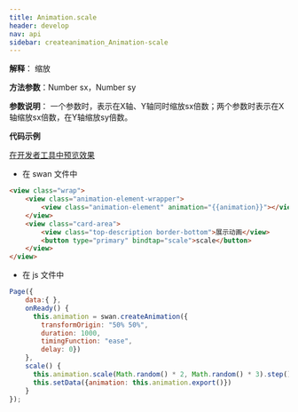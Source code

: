 ```yaml
---
title: Animation.scale
header: develop
nav: api
sidebar: createanimation_Animation-scale
---
```

 
 
**解释**： 缩放

**方法参数**：Number sx，Number sy

**参数说明**： 一个参数时，表示在X轴、Y轴同时缩放sx倍数；两个参数时表示在X轴缩放sx倍数，在Y轴缩放sy倍数。

**代码示例**


<a href="swanide://fragment/07bb885f4de5eb9cad29e066db3598bd1574216183265" title="在开发者工具中预览效果" target="_self">在开发者工具中预览效果</a>

* 在 swan 文件中

```html
<view class="wrap">
    <view class="animation-element-wrapper">
        <view class="animation-element" animation="{{animation}}"></view>
    </view>
    <view class="card-area">
        <view class="top-description border-bottom">展示动画</view>
        <button type="primary" bindtap="scale">scale</button>
    </view>
</view>
```
* 在 js 文件中

```js
Page({
    data:{ },
    onReady() {
      this.animation = swan.createAnimation({
        transformOrigin: "50% 50%",
        duration: 1000,
        timingFunction: "ease",
        delay: 0})
    },
    scale() {
      this.animation.scale(Math.random() * 2, Math.random() * 3).step()
      this.setData({animation: this.animation.export()})
    }
});
```
